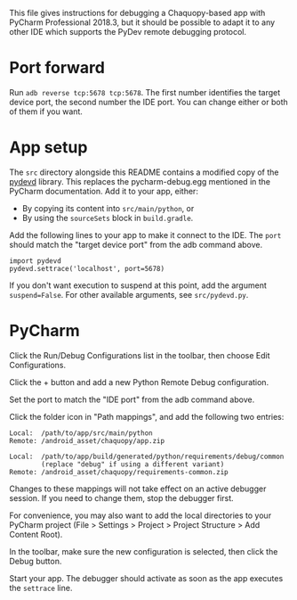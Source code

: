 This file gives instructions for debugging a Chaquopy-based app with PyCharm Professional
2018.3, but it should be possible to adapt it to any other IDE which supports the PyDev remote
debugging protocol.


# Port forward

Run `adb reverse tcp:5678 tcp:5678`. The first number identifies the target device port, the
second number the IDE port. You can change either or both of them if you want.


# App setup

The `src` directory alongside this README contains a modified copy of the
[pydevd](https://github.com/fabioz/PyDev.Debugger) library. This replaces the pycharm-debug.egg
mentioned in the PyCharm documentation. Add it to your app, either:
* By copying its content into `src/main/python`, or
* By using the `sourceSets` block in `build.gradle`.

Add the following lines to your app to make it connect to the IDE. The `port` should match the
"target device port" from the adb command above.

    import pydevd
    pydevd.settrace('localhost', port=5678)

If you don't want execution to suspend at this point, add the argument `suspend=False`. For
other available arguments, see `src/pydevd.py`.


# PyCharm

Click the Run/Debug Configurations list in the toolbar, then choose Edit Configurations.

Click the + button and add a new Python Remote Debug configuration.

Set the port to match the "IDE port" from the adb command above.

Click the folder icon in "Path mappings", and add the following two entries:

    Local:  /path/to/app/src/main/python
    Remote: /android_asset/chaquopy/app.zip

    Local:  /path/to/app/build/generated/python/requirements/debug/common
            (replace "debug" if using a different variant)
    Remote: /android_asset/chaquopy/requirements-common.zip

Changes to these mappings will not take effect on an active debugger session. If you need to
change them, stop the debugger first.

For convenience, you may also want to add the local directories to your PyCharm project (File >
Settings > Project > Project Structure > Add Content Root).

In the toolbar, make sure the new configuration is selected, then click the Debug button.

Start your app. The debugger should activate as soon as the app executes the `settrace` line.
